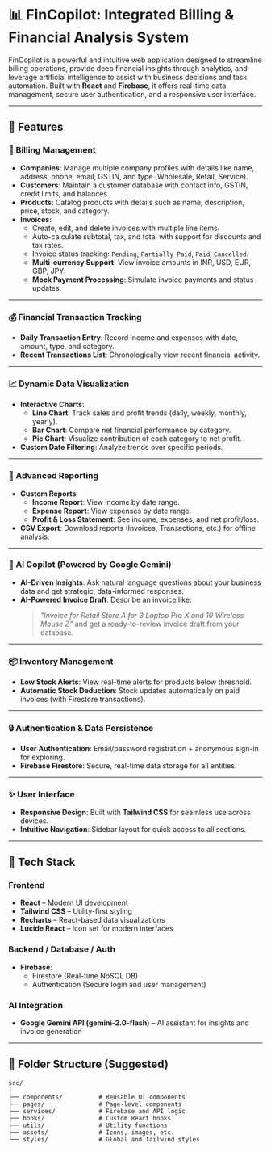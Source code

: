 # 📊 FinCopilot: Integrated Billing & Financial Analysis System

FinCopilot is a powerful and intuitive web application designed to streamline billing operations, provide deep financial insights through analytics, and leverage artificial intelligence to assist with business decisions and task automation. Built with **React** and **Firebase**, it offers real-time data management, secure user authentication, and a responsive user interface.

---

## 🌟 Features

### 📑 Billing Management
- **Companies**: Manage multiple company profiles with details like name, address, phone, email, GSTIN, and type (Wholesale, Retail, Service).
- **Customers**: Maintain a customer database with contact info, GSTIN, credit limits, and balances.
- **Products**: Catalog products with details such as name, description, price, stock, and category.
- **Invoices**:
  - Create, edit, and delete invoices with multiple line items.
  - Auto-calculate subtotal, tax, and total with support for discounts and tax rates.
  - Invoice status tracking: `Pending`, `Partially Paid`, `Paid`, `Cancelled`.
  - **Multi-currency Support**: View invoice amounts in INR, USD, EUR, GBP, JPY.
  - **Mock Payment Processing**: Simulate invoice payments and status updates.

---

### 💰 Financial Transaction Tracking
- **Daily Transaction Entry**: Record income and expenses with date, amount, type, and category.
- **Recent Transactions List**: Chronologically view recent financial activity.

---

### 📈 Dynamic Data Visualization
- **Interactive Charts**:
  - **Line Chart**: Track sales and profit trends (daily, weekly, monthly, yearly).
  - **Bar Chart**: Compare net financial performance by category.
  - **Pie Chart**: Visualize contribution of each category to net profit.
- **Custom Date Filtering**: Analyze trends over specific periods.

---

### 📄 Advanced Reporting
- **Custom Reports**:
  - **Income Report**: View income by date range.
  - **Expense Report**: View expenses by date range.
  - **Profit & Loss Statement**: See income, expenses, and net profit/loss.
- **CSV Export**: Download reports (Invoices, Transactions, etc.) for offline analysis.

---

### 🧠 AI Copilot (Powered by Google Gemini)
- **AI-Driven Insights**: Ask natural language questions about your business data and get strategic, data-informed responses.
- **AI-Powered Invoice Draft**: Describe an invoice like:
  > _"Invoice for Retail Store A for 3 Laptop Pro X and 10 Wireless Mouse Z"_
  and get a ready-to-review invoice draft from your database.

---

### 📦 Inventory Management
- **Low Stock Alerts**: View real-time alerts for products below threshold.
- **Automatic Stock Deduction**: Stock updates automatically on paid invoices (with Firestore transactions).

---

### 🔒 Authentication & Data Persistence
- **User Authentication**: Email/password registration + anonymous sign-in for exploring.
- **Firebase Firestore**: Secure, real-time data storage for all entities.

---

### ✨ User Interface
- **Responsive Design**: Built with **Tailwind CSS** for seamless use across devices.
- **Intuitive Navigation**: Sidebar layout for quick access to all sections.

---

## 🚀 Tech Stack

### Frontend
- **React** – Modern UI development
- **Tailwind CSS** – Utility-first styling
- **Recharts** – React-based data visualizations
- **Lucide React** – Icon set for modern interfaces

### Backend / Database / Auth
- **Firebase**:
  - Firestore (Real-time NoSQL DB)
  - Authentication (Secure login and user management)

### AI Integration
- **Google Gemini API (gemini-2.0-flash)** – AI assistant for insights and invoice generation

---

## 📂 Folder Structure (Suggested)

```plaintext
src/
│
├── components/          # Reusable UI components
├── pages/               # Page-level components
├── services/            # Firebase and API logic
├── hooks/               # Custom React hooks
├── utils/               # Utility functions
├── assets/              # Icons, images, etc.
└── styles/              # Global and Tailwind styles

